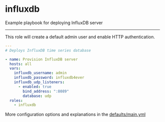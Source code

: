 # influxdb

Example playbook for deploying InfluxDB server

---

This role will create a default admin user and enable HTTP authentication.

```yml
---
# Deploys InfluxDB time series database

- name: Provision InfluxDB server
  hosts: all
  vars:
    influxdb_username: admin
    influxdb_password: influxdb4ever
    influxdb_udp_listeners:
      - enabled: true
        bind_address: ":8089"
        database: udp
  roles:
    - influxdb
```

More configuration options and explanations in the [defaults/main.yml](/grafana/defaults/main.yml)
